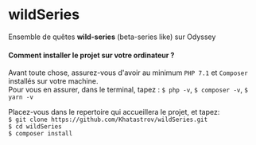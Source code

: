 # wildSeries

Ensemble de quêtes **wild-series** (beta-series like) sur Odyssey   

#### Comment installer le projet sur votre ordinateur ?

Avant toute chose, assurez-vous d'avoir au minimum `PHP 7.1` et `Composer` installés sur votre machine.   
Pour vous en assurer, dans le terminal, tapez : `$ php -v`, `$ composer -v`, `$ yarn -v`   

Placez-vous dans le repertoire qui accueillera le projet, et tapez:   
`$ git clone https://github.com/Khatastrov/wildSeries.git`   
`$ cd wildSeries`   
`$ composer install`   
